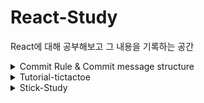 # React-Study

React에 대해 공부해보고 그 내용을 기록하는 공간

<details>
<summary> Commit Rule & Commit message structure</summary>

---
### Commit Rule
1. 제목과 본문을 빈 행으로 구분한다
2. 제목을 50글자 내로 제한
3. 제목 첫 글자는 대문자로 작성
4. 제목 끝에 마침표 넣지 않기
5. 제목은 명령문으로 사용하며 과거형을 사용하지 않는다
6. 본문의 각 행은 72글자 내로 제한
7. 어떻게 보다는 무엇과 왜를 설명한다

---
### Commit message structure
Git 메시지 컨벤션
커밋 메세지는 아래와 같은 모양으로 생성한다.

```
접두사 제목

내용

이슈 트래커
```

**접두사 리스트 : [ ] 는 제외하고 사용**
```
설치 : [Install] 저장소를 생성하고 최초 파일 업로드시
생성 : [Create] 파일이나 기능의 추가
변경 : [Modify] 파일이나 기능의 수정
삭제 : [Delete] 파일이나 기능의 삭제
버그 수정 : [Fix] 버그 이슈에 대한 처리
```
**이슈 트래커**

작은 작업이라도 반드시 이슈를 생성하고 생성된 이슈 트래커를 커밋 메시지에 포함시킨다.

---
### Gitmoji를 활용한 Commit 작성법

Gitmoji를 commit 메시지 앞에 추가하면 커밋의 성격을 한눈에 파악할 수 있다. 각 커밋 타입에 어울리는 emoji를 사용하여 메시지에 색다른 가독성과 직관성을 부여할 수 있다.

예시로 자주 사용하는 gitmoji 목록은 다음과 같다:
- **feat (새로운 기능 추가)**: `✨`
- **fix (버그 수정)**: `🐛`
- **docs (문서 수정)**: `📝`
- **style (코드 스타일, 포맷 변경)**: `💄`
- **refactor (코드 리팩토링)**: `♻️`
- **test (테스트 코드 추가/수정)**: `✅`
- **chore (기타 잡다한 수정)**: `🔧`

---
### Reference

* 헤더는 필수이며, gitmoji(gitmoji), 범위(scope), 본문(body), 바닥글(footer)은 선택
```
<gitmoji> <type>(<scope>): <subject>          -- 헤더

<body>                              -- 본문

<footer>                            -- 바닥글
```

* `<type>`은 해당 Commit의 성격을 나타내며 다음 중 하나여야 한다.

```
feat : 새로운 기능에 대한 커밋
fix : 버그 수정에 대한 커밋
build : 빌드 관련 파일 수정에 대한 커밋
chore : 그 외 자잘한 수정에 대한 커밋
ci : CI관련 설정 수정에 대한 커밋
docs : 문서 수정에 대한 커밋
style : 코드 스타일 혹은 포맷 등에 관한 커밋
refactor :  코드 리팩토링에 대한 커밋
test : 테스트 코드 수정에 대한 커밋
```

* `<subject>`는 Commit의 제목을 나타내며 50자를 넘기지 않음.  
  대문자로 시작하며 마침표 없이 작성.  
  과거형을 사용하지 않음.


* `<body>`는 본문으로 헤더로 표현할 수 없는 상세한 내용을 기록.  
  헤더로 표현이 가능하다면 생략 가능


* `<footer>`는 바닥글로 어떤 이슈에서 왔는지 같은 참조 정보들을 추가하는 용도로 사용

[[Git] 좋은 커밋 메세지 작성하기위한 규칙들](https://beomseok95.tistory.com/328)

### 예시
```
✨ feat(UI): Add responsive navbar

Updated the navigation bar to support responsive design.

ISSUE: #123
```

---

</details>

<details>
<summary> Tutorial-tictactoe </summary>

---
### Tic-Tac-Toe Game

[React 공식사이트 실용적인 자습서](https://ko.reactjs.org/tutorial/tutorial.html)

자습서를 보며 react의 기본 문법과 사용 방법을 학습

---
</details>

<details>
<summary> Stick-Study </summary>

---
### Stick Study

react study in Stick

---
</details>